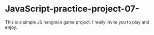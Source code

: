# JavaScript-practice-project-07-
This is a simple JS hangman game project. I really invite you to play and enjoy.
